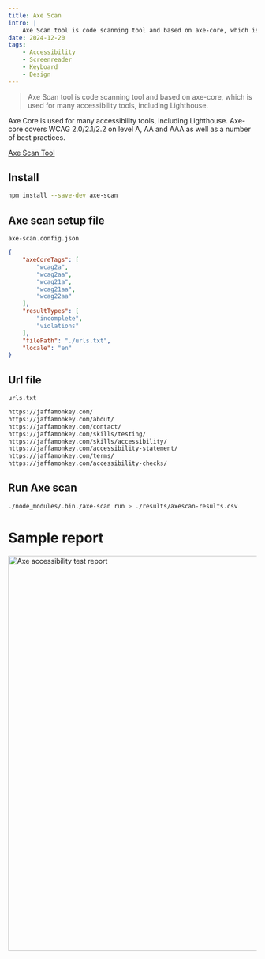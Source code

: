 ```yaml
---
title: Axe Scan
intro: |
    Axe Scan tool is code scanning tool and based on axe-core, which is used for many accessibility tools, including Lighthouse.
date: 2024-12-20
tags:
    - Accessibility
    - Screenreader
    - Keyboard
    - Design
---
```


> Axe Scan tool is code scanning tool and based on axe-core, which is used for many accessibility tools, including Lighthouse.

Axe Core is used for many accessibility tools, including Lighthouse.  Axe-core covers WCAG 2.0/2.1/2.2 on level A, AA and AAA as well as a number of best practices.

[Axe Scan Tool](https://github.com/ttsukagoshi/axe-scan)

## Install

```bash
npm install --save-dev axe-scan
```

## Axe scan setup file

`axe-scan.config.json`
```json
{
    "axeCoreTags": [
        "wcag2a",
        "wcag2aa",
        "wcag21a",
        "wcag21aa",
        "wcag22aa"
    ],
    "resultTypes": [
        "incomplete",
        "violations"
    ],
    "filePath": "./urls.txt",
    "locale": "en"
}
```

## Url file

`urls.txt`
```bash
https://jaffamonkey.com/
https://jaffamonkey.com/about/
https://jaffamonkey.com/contact/
https://jaffamonkey.com/skills/testing/
https://jaffamonkey.com/skills/accessibility/
https://jaffamonkey.com/accessibility-statement/
https://jaffamonkey.com/terms/
https://jaffamonkey.com/accessibility-checks/
```

## Run Axe scan

```bash
./node_modules/.bin./axe-scan run > ./results/axescan-results.csv
```

# Sample report

<picture>
    <img src="/assets/img/axe-scan.png" alt="Axe accessibility test report" width="800" decoding="async" />
</picture>